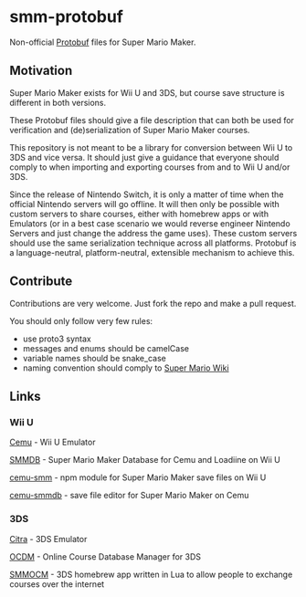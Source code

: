# smm-protobuf

Non-official [Protobuf](https://developers.google.com/protocol-buffers/) files for Super Mario Maker.

## Motivation

Super Mario Maker exists for Wii U and 3DS, but course save structure is different in both versions.

These Protobuf files should give a file description that can both be used for verification and (de)serialization of Super Mario Maker courses.

This repository is not meant to be a library for conversion between Wii U to 3DS and vice versa. It should just give a guidance that everyone should comply to when importing and exporting courses from and to Wii U and/or 3DS.

Since the release of Nintendo Switch, it is only a matter of time when the official Nintendo servers will go offline. It will then only be possible with custom servers to share courses, either with homebrew apps or with Emulators (or in a best case scenario we would reverse engineer Nintendo Servers and just change the address the game uses). These custom servers should use the same serialization technique across all platforms. Protobuf is a language-neutral, platform-neutral, extensible mechanism to achieve this.

## Contribute

Contributions are very welcome. Just fork the repo and make a pull request.

You should only follow very few rules:

- use proto3 syntax
- messages and enums should be camelCase
- variable names should be snake_case
- naming convention should comply to [Super Mario Wiki](https://www.mariowiki.com)

## Links

### Wii U

[Cemu](http://cemu.info/) - Wii U Emulator

[SMMDB](http://smmdb.ddns.net) - Super Mario Maker Database for Cemu and Loadiine on Wii U

[cemu-smm](https://github.com/Tarnadas/cemu-smm) - npm module for Super Mario Maker save files on Wii U

[cemu-smmdb](https://github.com/Tarnadas/cemu-smmdb) - save file editor for Super Mario Maker on Cemu

### 3DS

[Citra](https://citra-emu.org/) - 3DS Emulator

[OCDM](https://github.com/RepeatingEpic/OCDM) - Online Course Database Manager for 3DS

[SMMOCM](https://github.com/tesnos/SMMOCM) - 3DS homebrew app written in Lua to allow people to exchange courses over the internet
